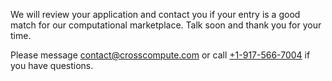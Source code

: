 We will review your application and contact you if your entry is a good match for our computational marketplace. Talk soon and thank you for your time.

Please message [contact@crosscompute.com](mailto:contact@crosscompute.com) or call [+1-917-566-7004](tel:+1-917-566-7004) if you have questions.

